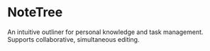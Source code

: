 # NoteTree
An intuitive outliner for personal knowledge and task management. Supports collaborative, simultaneous editing.
